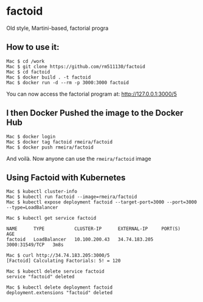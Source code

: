# factoid

Old style, Martini-based, factorial progra

## How to use it:

```
Mac $ cd /work
Mac $ git clone https://github.com/rm511130/factoid
Mac $ cd factoid
Mac $ docker build . -t factoid
Mac $ docker run -d --rm -p 3000:3000 factoid
```

You can now access the factorial program at:  http://127.0.0.1:3000/5

## I then Docker Pushed the image to the Docker Hub 

```
Mac $ docker login
Mac $ docker tag factoid rmeira/factoid
Mac $ docker push rmeira/factoid
```

And voilà. Now anyone can use the `rmeira/factoid` image

## Using Factoid with Kubernetes

```
Mac $ kubectl cluster-info
Mac $ kubectl run factoid --image=rmeira/factoid
Mac $ kubectl expose deployment factoid --target-port=3000 --port=3000 --type=LoadBalancer

Mac $ kubectl get service factoid

NAME      TYPE           CLUSTER-IP      EXTERNAL-IP     PORT(S)          AGE
factoid   LoadBalancer   10.100.200.43   34.74.183.205   3000:31549/TCP   3m8s
```

```
Mac $ curl http://34.74.183.205:3000/5
[Factoid] Calculating Factorials: 5! = 120
```

```
Mac $ kubectl delete service factoid
service "factoid" deleted

Mac $ kubectl delete deployment factoid
deployment.extensions "factoid" deleted
```
